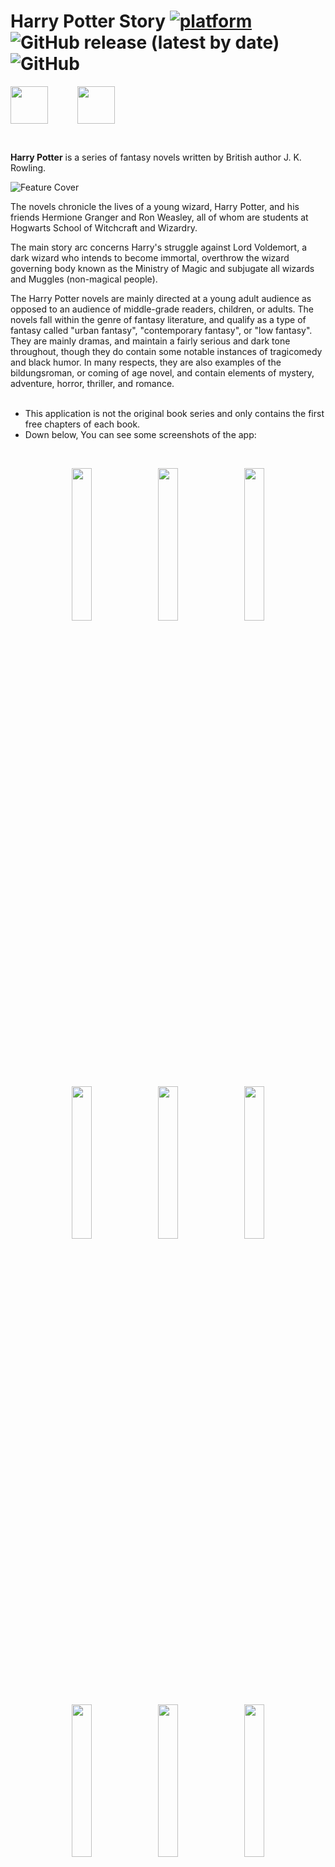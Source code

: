 # Harry Potter Story [![platform](https://img.shields.io/badge/platform-Android-success.svg)](https://www.android.com) ![GitHub release (latest by date)](https://img.shields.io/github/v/release/WilliamGates99/HarryPotterStoryBooks) ![GitHub](https://img.shields.io/github/license/WilliamGates99/HarryPotterStoryBooks)

[<img src="https://db3pap004files.storage.live.com/y4mm_6qsbPPpZLN1hEBEYn4B-HXrdfNxhv1n6OSpAQZugzmAJRzUPY4sZxGBkLSHCJXyFkdKikHP5sT_dafk9KGLTv4J8BNZNO9N_tvn23aFwDJoNjnEyoapGPDymDiRXugbCCgtg76O4JrRUhOMdOXx9yeqg1bHrks65MQLpQc_Qp7nJ9J6hDwA7_S7LzjwypC?width=1024&height=916&cropmode=none" height="60" align="middle" />](https://drive.google.com/file/d/1rNMp6e5C4x-mk46h_gwS_Qirccclahhf/view?usp=sharing)
&nbsp;&nbsp;&nbsp;&nbsp;&nbsp;&nbsp;&nbsp;&nbsp;&nbsp;&nbsp;
[<img src="https://db3pap004files.storage.live.com/y4mb-P42Tek45p4GBpLX94uID_MdcDu1y2hUWojJjei1xWDNOFfH-NGbOyGXw8MzvJ6uoXN-ng3Afo1Oxz0-mWt-g-CjHUoyCPU8bJRjlLyliqXf9-CE6cG1Pmr5YEr7gPpuGvhrrOTT8t-x9XQWok-C2BCcF9Xcl6hpIwCxT5LC3jxGNq6uWZpKOtSxCPadcoZ?width=1001&height=334&cropmode=none" height="60" align="middle" />](https://myket.ir/app/com.xeniac.harrypotterstorybooks)

</br>

**Harry Potter** is a series of fantasy novels written by British author J. K. Rowling.
</br>

![Feature Cover](https://db3pap004files.storage.live.com/y4mQJwRY3y1fAnVWCGHsNQwv6lJz_xHC-QmvQU9UxHIAfHu7pGi91OAswrRaVvO67LXmX6Izco-ugPhkD2oNhD77ejDNnNy6K4_mIrs6vuNFXbbZIW7ETIhZ04W5mYGZg6KUnolEK-Y9fPzR_jWmMvVllLPLKF_NhJV3VSzfzDenJaEe6E6pk_zZYJ9CiUuCEJM?width=1024&height=500&cropmode=none)
</br>

The novels chronicle the lives of a young wizard, Harry Potter, and his friends Hermione Granger and Ron Weasley, all of whom are students at Hogwarts School of Witchcraft and Wizardry.

The main story arc concerns Harry's struggle against Lord Voldemort, a dark wizard who intends to become immortal, overthrow the wizard governing body known as the Ministry of Magic and subjugate all wizards and Muggles (non-magical people).

The Harry Potter novels are mainly directed at a young adult audience as opposed to an audience of middle-grade readers, children, or adults. The novels fall within the genre of fantasy literature, and qualify as a type of fantasy called "urban fantasy", "contemporary fantasy", or "low fantasy". They are mainly dramas, and maintain a fairly serious and dark tone throughout, though they do contain some notable instances of tragicomedy and black humor. In many respects, they are also examples of the bildungsroman, or coming of age novel, and contain elements of mystery, adventure, horror, thriller, and romance.
</br>
</br>

* This application is not the original book series and only contains the first free chapters of each book.
* Down below, You can see some screenshots of the app:
</br>
<p align="middle">
  <img src="https://db3pap004files.storage.live.com/y4m64WlWv8TGIa1Er5m1pMplT-o0NOlhhgGGAwXA2cjK3Mj5rxcOxLNyg6O4wN7TJnGKcFpoL56cmC549g7kK0LloP4zuBxrfw0OEs1543zk7-AxOm_aZ_jd2m606z4VLsI_QpfWMt3km_UmTlUk0j9gML9OWmrvVpCtF2i8Or_YSntUTi1SrjfYcUeCmh6BlCS?width=485&height=1024&cropmode=none" width="25%"/>
  &nbsp;
  <img src="https://db3pap004files.storage.live.com/y4mP5fDQVVQMa4qiwhY7jw7KSs8nX1A57r265VU4slm4Cq7zt16y_ZBzNP1xW54r0qHCpmTQMu7kWINBvWL_taei0ykPIYxmqs8xy2pJgUuIgvFLTpz3I5A05tRE249D2u7_06RqmqTK4OGx-c9acgondXe6ILSzdXYavUCtqwTVTziR3vHN4ZomQJVvDeXq6m5?width=485&height=1024&cropmode=none" width="25%"/>
  &nbsp;
  <img src="https://db3pap004files.storage.live.com/y4mZEat-sHhGXX2iBlj-TswuCKrxjo8Hydbbw_HzR4vDY6Bk_emb32yIm9SFWQZkdyxfITC0xSdSijMab22KJ6warNuu0syav1uLfX51DDziNGJjtSjDTvR7fyfiZRgu5vwEw2g7jEt0bSmyVwlYw5jBOksNZDA2sVj_PZoQrPcs1tTM5bMHO3apZKRMjMHHHdB?width=485&height=1024&cropmode=none" width="25%"/>
</p>
<p align="middle">
  <img src="https://db3pap004files.storage.live.com/y4moZzVcHkOJADcfcaeSbTwo35KpIyw01rcXCZxMpm1mJEhL7k6M0YRdvZYoEj7oZlDFkoyC0HfYBrAz2CsGFNw94B8-NtUo_yz6pI2wxdH_bhr7aoQudAmSLdIncnM3kVpP-59sx2E1aU0bx6WEzvSJL3xpbrs8EXXKJ2d1-agvgRzxWDrPbEkYYyCCSBdsc3h?width=485&height=1024&cropmode=none" width="25%"/>
  &nbsp;
  <img src="https://db3pap004files.storage.live.com/y4mzx_pNfHL_b22CwI6wmTeX2Fa346JtQop8nAsga-mD1rghVOe0YQDiOYi1h6iHOHC5sSDMx2gbZJ4twsMrF6qWZycHsSCZdY4QoMPA7ESiNgM38XYkKLMbozS39MLRxr-WnSoSiD2DxxX10FfWOs0W9iGzb3GVmmZijfbNWlYQvW8cVIEzrGhv3F9Gjolt9EA?width=485&height=1024&cropmode=none" width="25%"/>
  &nbsp;
  <img src="https://db3pap004files.storage.live.com/y4m69rJ4S_qT98JmZ2bHzi6fi1rxGr-bAge_SyBo89yeJ7n5daej2FTNZG12J0RlPIlXWNodmKVE3M9MmGJbqN8_Jg6NgFV140S3LJcnoXcBNTcbYX8I9nnjXzwpcU2HiBsy6I1Cr1IncdxzpcSgfBNi7vI8UepGp4eVeNvTFcExIYqEG4q01VGajJ5OAkrbqO2?width=485&height=1024&cropmode=none" width="25%"/>
</p>
<p align="middle">
  <img src="https://db3pap004files.storage.live.com/y4mWIgBHGb9kG44kOhFba1lXjLW11TSxFu2PVjClVq4ALKBEl9Np9iXvl2C9aZM9N0Ap1-7_kWI1W3FHgk3wYShO1Y3w0g7kM2bUB5btngtjkUWtWmBJqNBy6hr1er3PCgjClGmwXBlD80dPlpPlTs_OZOZY6YKeQkAiryTkQ5qgan34y0O4yZul3L5EAxYX5-b?width=485&height=1024&cropmode=none" width="25%"/>
  &nbsp;
  <img src="https://db3pap004files.storage.live.com/y4mWfBVnc2j5hfX1qogviokpK-h1j9CBM44s5G4sXQQfMwSqSDwiKEgpLC_lTtkHhNKI6islCzpY8P8qaKEO2D78SLk0PAn1saTGPcRuCfTfB-SpPVQE9fsioOSDjA4y__7tAU8pTYH71CybOttHxJIcpR32Zs5t1oV5q9pcdOufJXrNeBUsrlbPM7xEnfxBR6g?width=485&height=1024&cropmode=none" width="25%"/>
  &nbsp;
  <img src="https://db3pap004files.storage.live.com/y4mb2VxHeKTAU3wvwal-qV2c35XJJVQMXAkf7n-MEYXXjpWkhPomVxWgCZ4oCRvDjzgFLMqVsQtyIObInKC98ztNSAIAJV-X83_qCeg2MsdQ1749BrXEApEXlMBfoJG4VKAlr2IxKErpHL6uUbo8BvssRwNfUstlKNsN2n433daUF-VU5snH8V2ab09IC7kpAPO?width=485&height=1024&cropmode=none" width="25%"/>
</p>

